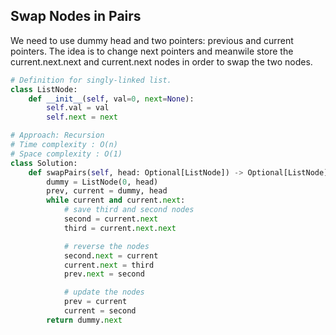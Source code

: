 ## Swap Nodes in Pairs

We need to use dummy head and two pointers: previous and current pointers. The idea is to change next pointers and meanwile store the current.next.next and current.next nodes in order to swap the two nodes.

```python
# Definition for singly-linked list.
class ListNode:
    def __init__(self, val=0, next=None):
        self.val = val
        self.next = next

# Approach: Recursion
# Time complexity : O(n) 
# Space complexity : O(1)
class Solution:
    def swapPairs(self, head: Optional[ListNode]) -> Optional[ListNode]:
        dummy = ListNode(0, head)
        prev, current = dummy, head
        while current and current.next:
            # save third and second nodes
            second = current.next
            third = current.next.next

            # reverse the nodes
            second.next = current
            current.next = third
            prev.next = second

            # update the nodes
            prev = current
            current = second
        return dummy.next

```